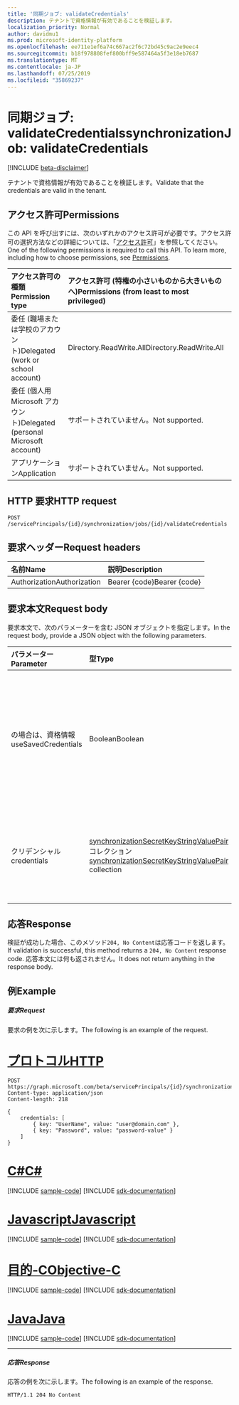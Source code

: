 ```yaml
---
title: '同期ジョブ: validateCredentials'
description: テナントで資格情報が有効であることを検証します。
localization_priority: Normal
author: davidmu1
ms.prod: microsoft-identity-platform
ms.openlocfilehash: ee711e1ef6a74c667ac2f6c72bd45c9ac2e9eec4
ms.sourcegitcommit: b18f978808fef800bff9e587464a5f3e18eb7687
ms.translationtype: MT
ms.contentlocale: ja-JP
ms.lasthandoff: 07/25/2019
ms.locfileid: "35869237"
---
```

# <a name="synchronizationjob-validatecredentials"></a><span data-ttu-id="4d220-103">同期ジョブ: validateCredentials</span><span class="sxs-lookup"><span data-stu-id="4d220-103">synchronizationJob: validateCredentials</span></span>

[!INCLUDE [beta-disclaimer](../../includes/beta-disclaimer.md)]

<span data-ttu-id="4d220-104">テナントで資格情報が有効であることを検証します。</span><span class="sxs-lookup"><span data-stu-id="4d220-104">Validate that the credentials are valid in the tenant.</span></span>

## <a name="permissions"></a><span data-ttu-id="4d220-105">アクセス許可</span><span class="sxs-lookup"><span data-stu-id="4d220-105">Permissions</span></span>
<span data-ttu-id="4d220-p101">この API を呼び出すには、次のいずれかのアクセス許可が必要です。アクセス許可の選択方法などの詳細については、「[アクセス許可](/graph/permissions-reference)」を参照してください。</span><span class="sxs-lookup"><span data-stu-id="4d220-p101">One of the following permissions is required to call this API. To learn more, including how to choose permissions, see [Permissions](/graph/permissions-reference).</span></span>

|<span data-ttu-id="4d220-108">アクセス許可の種類</span><span class="sxs-lookup"><span data-stu-id="4d220-108">Permission type</span></span>                        | <span data-ttu-id="4d220-109">アクセス許可 (特権の小さいものから大きいものへ)</span><span class="sxs-lookup"><span data-stu-id="4d220-109">Permissions (from least to most privileged)</span></span>              |
|:--------------------------------------|:---------------------------------------------------------|
|<span data-ttu-id="4d220-110">委任 (職場または学校のアカウント)</span><span class="sxs-lookup"><span data-stu-id="4d220-110">Delegated (work or school account)</span></span>     |<span data-ttu-id="4d220-111">Directory.ReadWrite.All</span><span class="sxs-lookup"><span data-stu-id="4d220-111">Directory.ReadWrite.All</span></span>  |
|<span data-ttu-id="4d220-112">委任 (個人用 Microsoft アカウント)</span><span class="sxs-lookup"><span data-stu-id="4d220-112">Delegated (personal Microsoft account)</span></span> |<span data-ttu-id="4d220-113">サポートされていません。</span><span class="sxs-lookup"><span data-stu-id="4d220-113">Not supported.</span></span> |
|<span data-ttu-id="4d220-114">アプリケーション</span><span class="sxs-lookup"><span data-stu-id="4d220-114">Application</span></span>                            |<span data-ttu-id="4d220-115">サポートされていません。</span><span class="sxs-lookup"><span data-stu-id="4d220-115">Not supported.</span></span>| 

## <a name="http-request"></a><span data-ttu-id="4d220-116">HTTP 要求</span><span class="sxs-lookup"><span data-stu-id="4d220-116">HTTP request</span></span>
<!-- { "blockType": "ignored" } -->
```http
POST /servicePrincipals/{id}/synchronization/jobs/{id}/validateCredentials

```
## <a name="request-headers"></a><span data-ttu-id="4d220-117">要求ヘッダー</span><span class="sxs-lookup"><span data-stu-id="4d220-117">Request headers</span></span>
| <span data-ttu-id="4d220-118">名前</span><span class="sxs-lookup"><span data-stu-id="4d220-118">Name</span></span>       | <span data-ttu-id="4d220-119">説明</span><span class="sxs-lookup"><span data-stu-id="4d220-119">Description</span></span>|
|:---------------|:----------|
| <span data-ttu-id="4d220-120">Authorization</span><span class="sxs-lookup"><span data-stu-id="4d220-120">Authorization</span></span>  | <span data-ttu-id="4d220-121">Bearer {code}</span><span class="sxs-lookup"><span data-stu-id="4d220-121">Bearer {code}</span></span>|

## <a name="request-body"></a><span data-ttu-id="4d220-122">要求本文</span><span class="sxs-lookup"><span data-stu-id="4d220-122">Request body</span></span>
<span data-ttu-id="4d220-123">要求本文で、次のパラメーターを含む JSON オブジェクトを指定します。</span><span class="sxs-lookup"><span data-stu-id="4d220-123">In the request body, provide a JSON object with the following parameters.</span></span>

| <span data-ttu-id="4d220-124">パラメーター</span><span class="sxs-lookup"><span data-stu-id="4d220-124">Parameter</span></span>    | <span data-ttu-id="4d220-125">型</span><span class="sxs-lookup"><span data-stu-id="4d220-125">Type</span></span>   |<span data-ttu-id="4d220-126">説明</span><span class="sxs-lookup"><span data-stu-id="4d220-126">Description</span></span>|
|:---------------|:--------|:----------|
|<span data-ttu-id="4d220-127">の場合は、資格情報</span><span class="sxs-lookup"><span data-stu-id="4d220-127">useSavedCredentials</span></span>|<span data-ttu-id="4d220-128">Boolean</span><span class="sxs-lookup"><span data-stu-id="4d220-128">Boolean</span></span>|<span data-ttu-id="4d220-129">の`true`場合、 `credentials`パラメーターは無視され、以前に保存された資格情報 (ある場合) が代わりに検証されます。</span><span class="sxs-lookup"><span data-stu-id="4d220-129">When `true`, the `credentials` parameter will be ignored and the previously saved credentials (if any) will be validated instead.</span></span> |
|<span data-ttu-id="4d220-130">クリデンシャル</span><span class="sxs-lookup"><span data-stu-id="4d220-130">credentials</span></span>|<span data-ttu-id="4d220-131">[synchronizationSecretKeyStringValuePair](../resources/synchronization-secretkeystringvaluepair.md)コレクション</span><span class="sxs-lookup"><span data-stu-id="4d220-131">[synchronizationSecretKeyStringValuePair](../resources/synchronization-secretkeystringvaluepair.md) collection</span></span>|<span data-ttu-id="4d220-132">検証する資格情報。</span><span class="sxs-lookup"><span data-stu-id="4d220-132">Credentials to validate.</span></span> <span data-ttu-id="4d220-133">`useSavedCredentials`パラメーターがの場合は`true`無視されます。</span><span class="sxs-lookup"><span data-stu-id="4d220-133">Ignored when the `useSavedCredentials` parameter is `true`.</span></span>|

## <a name="response"></a><span data-ttu-id="4d220-134">応答</span><span class="sxs-lookup"><span data-stu-id="4d220-134">Response</span></span>
<span data-ttu-id="4d220-135">検証が成功した場合、このメソッド`204, No Content`は応答コードを返します。</span><span class="sxs-lookup"><span data-stu-id="4d220-135">If validation is successful, this method returns a `204, No Content` response code.</span></span> <span data-ttu-id="4d220-136">応答本文には何も返されません。</span><span class="sxs-lookup"><span data-stu-id="4d220-136">It does not return anything in the response body.</span></span>

## <a name="example"></a><span data-ttu-id="4d220-137">例</span><span class="sxs-lookup"><span data-stu-id="4d220-137">Example</span></span>

##### <a name="request"></a><span data-ttu-id="4d220-138">要求</span><span class="sxs-lookup"><span data-stu-id="4d220-138">Request</span></span>
<span data-ttu-id="4d220-139">要求の例を次に示します。</span><span class="sxs-lookup"><span data-stu-id="4d220-139">The following is an example of the request.</span></span>

# <a name="httptabhttp"></a>[<span data-ttu-id="4d220-140">プロトコル</span><span class="sxs-lookup"><span data-stu-id="4d220-140">HTTP</span></span>](#tab/http)
<!-- {
  "blockType": "request",
  "name": "synchronizationjob_validatecredentials"
}-->
```http
POST https://graph.microsoft.com/beta/servicePrincipals/{id}/synchronization/jobs/{id}/validateCredentials
Content-type: application/json
Content-length: 218

{ 
    credentials: [ 
        { key: "UserName", value: "user@domain.com" },
        { key: "Password", value: "password-value" }
    ]
}
```
# <a name="ctabcsharp"></a>[<span data-ttu-id="4d220-141">C#</span><span class="sxs-lookup"><span data-stu-id="4d220-141">C#</span></span>](#tab/csharp)
[!INCLUDE [sample-code](../includes/snippets/csharp/synchronizationjob-validatecredentials-csharp-snippets.md)]
[!INCLUDE [sdk-documentation](../includes/snippets/snippets-sdk-documentation-link.md)]

# <a name="javascripttabjavascript"></a>[<span data-ttu-id="4d220-142">Javascript</span><span class="sxs-lookup"><span data-stu-id="4d220-142">Javascript</span></span>](#tab/javascript)
[!INCLUDE [sample-code](../includes/snippets/javascript/synchronizationjob-validatecredentials-javascript-snippets.md)]
[!INCLUDE [sdk-documentation](../includes/snippets/snippets-sdk-documentation-link.md)]

# <a name="objective-ctabobjc"></a>[<span data-ttu-id="4d220-143">目的-C</span><span class="sxs-lookup"><span data-stu-id="4d220-143">Objective-C</span></span>](#tab/objc)
[!INCLUDE [sample-code](../includes/snippets/objc/synchronizationjob-validatecredentials-objc-snippets.md)]
[!INCLUDE [sdk-documentation](../includes/snippets/snippets-sdk-documentation-link.md)]

# <a name="javatabjava"></a>[<span data-ttu-id="4d220-144">Java</span><span class="sxs-lookup"><span data-stu-id="4d220-144">Java</span></span>](#tab/java)
[!INCLUDE [sample-code](../includes/snippets/java/synchronizationjob-validatecredentials-java-snippets.md)]
[!INCLUDE [sdk-documentation](../includes/snippets/snippets-sdk-documentation-link.md)]

---


##### <a name="response"></a><span data-ttu-id="4d220-145">応答</span><span class="sxs-lookup"><span data-stu-id="4d220-145">Response</span></span>
<span data-ttu-id="4d220-146">応答の例を次に示します。</span><span class="sxs-lookup"><span data-stu-id="4d220-146">The following is an example of the response.</span></span> 
<!-- {
  "blockType": "response",
  "truncated": true,
  "@odata.type": "microsoft.graph.None"
} -->
```http
HTTP/1.1 204 No Content
```

<!-- uuid: 8fcb5dbc-d5aa-4681-8e31-b001d5168d79
2015-10-25 14:57:30 UTC -->
<!--
{
  "type": "#page.annotation",
  "description": "synchronizationJob: validateCredentials",
  "keywords": "",
  "section": "documentation",
  "tocPath": "",
  "suppressions": [
  ]
}
-->
